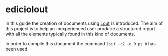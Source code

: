 # ediciolout

In this guide the creation of documents using [Lout](http://savannah.nongnu.org/projects/lout/) is introduced. The aim of this project is to help an inexperienced user produce a structured report with all the elements typically found in this kind of documents. 

In order to compile this document the command `lout -r2 -o 0.ps 0` has been used.
